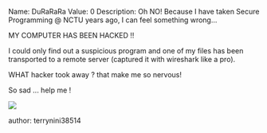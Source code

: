 Name: DuRaRaRa
Value: 0
Description: Oh NO! Because I have taken Secure Programming @ NCTU years ago, I can feel something wrong...

MY COMPUTER HAS BEEN HACKED !!

I could  only find  out a suspicious program and one of my files has been transported to a remote server (captured it with wireshark like a pro).

WHAT  hacker took away ? that make me so nervous!

So sad ... help me ! 

![](https://memes.tw/user-template/b106d6c5ea639067c0f8310081a99288.png) 


author: terrynini38514

